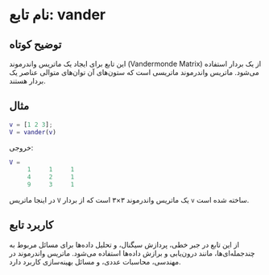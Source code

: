 
# نام تابع: vander

## توضیح کوتاه
این تابع برای ایجاد یک ماتریس واندرموند (Vandermonde Matrix) از یک بردار استفاده می‌شود. ماتریس واندرموند ماتریسی است که ستون‌های آن توان‌های متوالی عناصر یک بردار هستند.

## مثال
```matlab
v = [1 2 3];
V = vander(v)
```

خروجی:
```matlab
V =
     1     1     1
     4     2     1
     9     3     1
```

در اینجا ماتریس `V` یک ماتریس واندرموند ۳×۳ است که از بردار `v` ساخته شده است.

## کاربرد تابع
از این تابع در جبر خطی، پردازش سیگنال، و تحلیل داده‌ها برای مسائل مربوط به چندجمله‌ای‌ها، مانند درون‌یابی و برازش داده‌ها استفاده می‌شود. ماتریس واندرموند در مهندسی، محاسبات عددی، و مسائل بهینه‌سازی کاربرد دارد.
